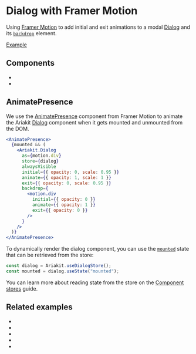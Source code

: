 # Dialog with Framer Motion

<p data-description>
  Using <a href="https://www.framer.com/motion/">Framer Motion</a> to add initial and exit animations to a modal <a href="/components/dialog">Dialog</a> and its <a href="/apis/dialog#backdrop"><code>backdrop</code></a> element.
</p>

<a href="./index.tsx" data-playground>Example</a>

## Components

<div data-cards="components">

- [](/components/button)
- [](/components/dialog)

</div>

## AnimatePresence

We use the [AnimatePresence](https://www.framer.com/motion/animate-presence/) component from Framer Motion to animate the Ariakit [Dialog](/components/dialog) component when it gets mounted and unmounted from the DOM.

```jsx
<AnimatePresence>
  {mounted && (
    <Ariakit.Dialog
      as={motion.div}
      store={dialog}
      alwaysVisible
      initial={{ opacity: 0, scale: 0.95 }}
      animate={{ opacity: 1, scale: 1 }}
      exit={{ opacity: 0, scale: 0.95 }}
      backdrop={
        <motion.div
          initial={{ opacity: 0 }}
          animate={{ opacity: 1 }}
          exit={{ opacity: 0 }}
        />
      }
    />
  )}
</AnimatePresence>
```

To dynamically render the dialog component, you can use the [`mounted`](/apis/dialog-store#mounted) state that can be retrieved from the store:

```jsx
const dialog = Ariakit.useDialogStore();
const mounted = dialog.useState("mounted");
```

You can learn more about reading state from the store on the [Component stores](/guide/component-stores#reading-the-state) guide.

## Related examples

<div data-cards="examples">

- [](/examples/menu-framer-motion)
- [](/examples/tooltip-framer-motion)
- [](/examples/dialog-animated)
- [](/examples/dialog-menu)
- [](/examples/dialog-nested)

</div>
